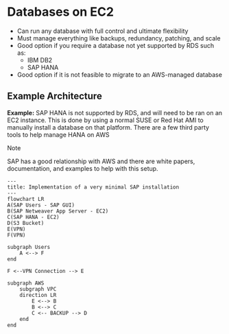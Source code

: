 # Databases on EC2
- Can run any database with full control and ultimate flexibility
- Must manage everything like backups, redundancy, patching, and scale
- Good option if you require a database not yet supported by RDS such as:
    - IBM DB2
    - SAP HANA
- Good option if it is not feasible to migrate to an AWS-managed database

## Example Architecture
**Example:**
SAP HANA is not supported by RDS, and will need to be ran on an EC2 instance.
This is done by using a normal SUSE or Red Hat AMI to manually install a database on that platform.
There are a few third party tools to help manage HANA on AWS

> [!NOTE]
> SAP has a good relationship with AWS and there are white papers, documentation, and examples to help with this setup.

```mermaid
---
title: Implementation of a very minimal SAP installation
---
flowchart LR
A(SAP Users - SAP GUI)
B(SAP Netweaver App Server - EC2)
C(SAP HANA - EC2)
D(S3 Bucket)
E(VPN)
F(VPN)

subgraph Users
    A <--> F
end

F <--VPN Connection --> E

subgraph AWS
    subgraph VPC
    direction LR
        E <--> B
        B <--> C
        C <-- BACKUP --> D
    end
end
```